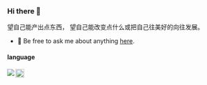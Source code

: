### Hi there 👋
望自己能产出点东西，
望自己能改变点什么或把自己往美好的向往发展。
- 💬 Be free to ask me about anything [here](https://github.com/learnemt/learnemt/issues).
<!--
**learnemt/learnemt** is a ✨ _special_ ✨ repository because its `README.md` (this file) appears on your GitHub profile.

Here are some ideas to get you started:

- 🔭 I’m currently working on ...
- 🌱 I’m currently learning ........
- 👯 I’m looking to collaborate on ...
- 🤔 I’m looking for help with ...
- 💬 Ask me about ...
- 📫 How to reach me: ...
- 😄 Pronouns: ...
- ⚡ Fun fact: ...
-->
#### language
<img height="20px" style="max-width = 100%;" src = "https://simpleicons.org/icons/dotnet.svg">


<!-- <img align="top" height="280" src="https://pic2.zhimg.com/v2-28020003d4a493c78d8202ba6c35f179_b.webp"> -->
<!-- <img align="left" src="https://github-readme-stats.vercel.app/api/top-langs/?username=learnemt&hide_border=true"> -->
<img align="left" src="https://github-readme-stats.vercel.app/api?username=learnemt&show_icons=true&hide_border=true">

